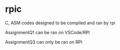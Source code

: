 # rpic
C, ASM codes designed to be compiled and ran by rpi

AssignmentQ1 can be ran on VSCode/RPI

AssignmentQ3 can only be ran on RPI
